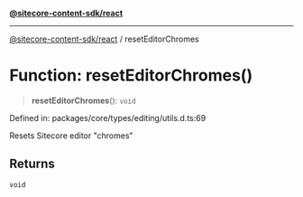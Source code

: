 [**@sitecore-content-sdk/react**](../README.md)

***

[@sitecore-content-sdk/react](../README.md) / resetEditorChromes

# Function: resetEditorChromes()

> **resetEditorChromes**(): `void`

Defined in: packages/core/types/editing/utils.d.ts:69

Resets Sitecore editor "chromes"

## Returns

`void`
